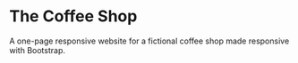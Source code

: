 # The Coffee Shop

A one-page responsive website for a fictional coffee shop made responsive with Bootstrap.